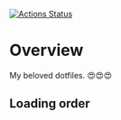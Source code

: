 [![Actions Status](https://github.com/naka-gawa/.dotfiles/.github/workflows/CI/badge.svg)](https://github.com/naka-gawa/.dotfiles/actions)

# Overview
My beloved dotfiles. 😍😍😍

## Loading order


